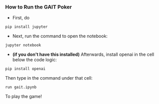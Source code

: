### How to Run the GAIT Poker

- First, do
```
pip install jupyter
```
- Next, run the command to open the notebook:
```
jupyter notebook
```

- **(if you don't have this installed)** Afterwards, install openai in the cell below the code logic:
```
pip install openai
```

Then type in the command under that cell:
```
run gait.ipynb
```
To play the game!

